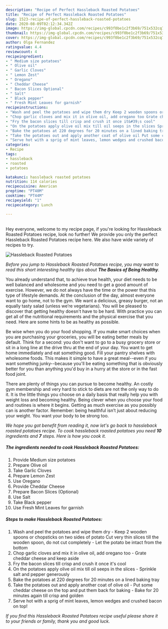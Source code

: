 ```yaml
---
description: "Recipe of Perfect Hassleback Roasted Potatoes"
title: "Recipe of Perfect Hassleback Roasted Potatoes"
slug: 1523-recipe-of-perfect-hassleback-roasted-potatoes
date: 2020-08-09T02:12:34.342Z
image: https://img-global.cpcdn.com/recipes/c993f0be1c2f3b69/751x532cq70/hassleback-roasted-potatoes-recipe-main-photo.jpg
thumbnail: https://img-global.cpcdn.com/recipes/c993f0be1c2f3b69/751x532cq70/hassleback-roasted-potatoes-recipe-main-photo.jpg
cover: https://img-global.cpcdn.com/recipes/c993f0be1c2f3b69/751x532cq70/hassleback-roasted-potatoes-recipe-main-photo.jpg
author: Olga Fernandez
ratingvalue: 4.4
reviewcount: 4
recipeingredient:
- " Medium size potatoes"
- " Olive oil"
- " Garlic Cloves"
- " Lemon Zest"
- " Oregano"
- " Cheddar Cheese"
- " Bacon Slices Optional"
- " Salt"
- " Black pepper"
- " Fresh Mint Leaves for garnish"
recipeinstructions:
- "Wash and peel the potatoes and wipe them dry Keep 2 wooden spoons or chopsticks on two sides of potato Cut very thin slices till the wooden spoon, do not cut completely Let the potato be intact from the bottom"
- "Chop garlic cloves and mix it in olive oil, add oregano too Grate cheddar cheese and keep aside"
- "Fry the bacon slices till crisp and crush it once it&#39;s cool"
- "On the potatoes apply olive oil mix till oil seeps in the slices Sprinkle salt and pepper generously"
- "Bake the potatoes at 220 degrees for 20 minutes on a lined baking tray"
- "Take the potatoes out and apply another coat of olive oil Put some cheddar cheese on the top and put them back for baking Bake for 20 minutes again till crisp and golden"
- "Serve hot with a sprig of mint leaves, lemon wedges and crushed bacon on top!"
categories:
- Recipe
tags:
- hassleback
- roasted
- potatoes

katakunci: hassleback roasted potatoes 
nutrition: 114 calories
recipecuisine: American
preptime: "PT40M"
cooktime: "PT44M"
recipeyield: "1"
recipecategory: Lunch

---
```

<br>
Hey everyone, welcome to my recipe page, if you're looking for Hassleback Roasted Potatoes recipe, look no further! We provide you only the perfect Hassleback Roasted Potatoes recipe here. We also have wide variety of recipes to try.
<br>


![Hassleback Roasted Potatoes](https://img-global.cpcdn.com/recipes/c993f0be1c2f3b69/751x532cq70/hassleback-roasted-potatoes-recipe-main-photo.jpg)

<i>Before you jump to Hassleback Roasted Potatoes recipe, you may want to read this short interesting healthy tips about <strong>The Basics of Being Healthy</strong>.</i>

You already understand that, to achieve true health, your diet needs to be well balanced and wholesome and you need to get a good amount of exercise. However, we do not always have the time or the power that this type of lifestyle demands. At the conclusion of the day, almost everyone want to go home, not to the gym. We want a delicious, greasy burger, not an equally tasty salad (unless we’re vegetarians). You will be pleased to discover that getting healthy doesn't have to be hard. With practice you can get all of the nutritional requirements and the physical exercise that you need. Here are some hints to be as healthy as possible.

Be wise when you do your food shopping. If you make smart choices when you are purchasing your groceries, you will be eating better meals by default. Think for a second: you don't want to go to a busy grocery store or sit in a long line at the drive thru at the end of your day. You want to get home immediately and eat something good. Fill your pantry shelves with wholesome foods. This makes it simple to have a great meal--even if you want something junky--because you'll be eating something that is obviously better for you than anything you'd buy in a hurry at the store or in the fast food joint.

There are plenty of things you can pursue to become healthy. An costly gym membership and very hard to stick to diets are not the only way to do it. It is the little things you choose on a daily basis that really help you with weight loss and becoming healthy. Being clever when you choose your food and routines is where it begins. Getting as much exercise as you possibly can is another factor. Remember: being healthful isn’t just about reducing your weight. You want your body to be strong too. 


<i>We hope you got benefit from reading it, now let's go back to hassleback roasted potatoes recipe. To cook hassleback roasted potatoes you need <strong>10</strong> ingredients and <strong>7</strong> steps. Here is how you cook it.
</i>

##### The ingredients needed to cook Hassleback Roasted Potatoes:

1. Provide  Medium size potatoes
1. Prepare  Olive oil
1. Take  Garlic Cloves
1. Prepare  Lemon Zest
1. Use  Oregano
1. Provide  Cheddar Cheese
1. Prepare  Bacon Slices (Optional)
1. Use  Salt
1. Take  Black pepper
1. Use  Fresh Mint Leaves for garnish


##### Steps to make Hassleback Roasted Potatoes:

1. Wash and peel the potatoes and wipe them dry - Keep 2 wooden spoons or chopsticks on two sides of potato Cut very thin slices till the wooden spoon, do not cut completely - Let the potato be intact from the bottom
1. Chop garlic cloves and mix it in olive oil, add oregano too - Grate cheddar cheese and keep aside
1. Fry the bacon slices till crisp and crush it once it&#39;s cool
1. On the potatoes apply olive oil mix till oil seeps in the slices - Sprinkle salt and pepper generously
1. Bake the potatoes at 220 degrees for 20 minutes on a lined baking tray
1. Take the potatoes out and apply another coat of olive oil - Put some cheddar cheese on the top and put them back for baking - Bake for 20 minutes again till crisp and golden
1. Serve hot with a sprig of mint leaves, lemon wedges and crushed bacon on top!


<i>If you find this Hassleback Roasted Potatoes recipe useful please share it to your friends or family, thank you and good luck.</i>
